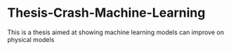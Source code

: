 # Thesis-Crash-Machine-Learning
This is a thesis aimed at showing machine learning models can improve on physical models
